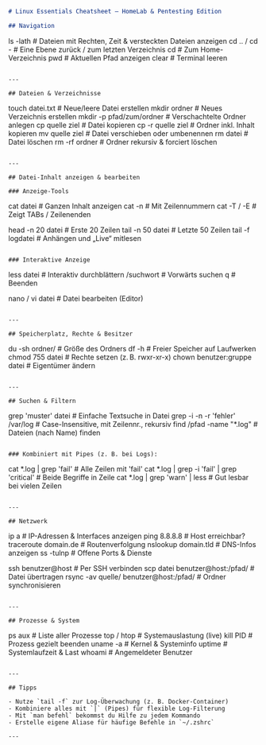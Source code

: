 
```markdown
# Linux Essentials Cheatsheet – HomeLab & Pentesting Edition

## Navigation

```
ls -lath         # Dateien mit Rechten, Zeit & versteckten Dateien anzeigen
cd .. / cd -     # Eine Ebene zurück / zum letzten Verzeichnis
cd               # Zum Home-Verzeichnis
pwd              # Aktuellen Pfad anzeigen
clear            # Terminal leeren
```

---

## Dateien & Verzeichnisse

```
touch datei.txt                              # Neue/leere Datei erstellen
mkdir ordner                                 # Neues Verzeichnis erstellen
mkdir -p pfad/zum/ordner                     # Verschachtelte Ordner anlegen
cp quelle ziel                               # Datei kopieren
cp -r quelle ziel                            # Ordner inkl. Inhalt kopieren
mv quelle ziel                               # Datei verschieben oder umbenennen
rm datei                                     # Datei löschen
rm -rf ordner                                # Ordner rekursiv & forciert löschen
```

---

## Datei-Inhalt anzeigen & bearbeiten

### Anzeige-Tools

```
cat datei                                    # Ganzen Inhalt anzeigen
cat -n                                       # Mit Zeilennummern
cat -T / -E                                  # Zeigt TABs / Zeilenenden

head -n 20 datei                             # Erste 20 Zeilen
tail -n 50 datei                             # Letzte 50 Zeilen
tail -f logdatei                             # Anhängen und „Live“ mitlesen
```

### Interaktive Anzeige

```
less datei                                   # Interaktiv durchblättern
  /suchwort                                  # Vorwärts suchen
  q                                          # Beenden

nano / vi datei                              # Datei bearbeiten (Editor)
```

---

## Speicherplatz, Rechte & Besitzer

```
du -sh ordner/                               # Größe des Ordners
df -h                                        # Freier Speicher auf Laufwerken
chmod 755 datei                              # Rechte setzen (z. B. rwxr-xr-x)
chown benutzer:gruppe datei                  # Eigentümer ändern
```

---

## Suchen & Filtern

```
grep 'muster' datei                          # Einfache Textsuche in Datei
grep -i -n -r 'fehler' /var/log              # Case-Insensitive, mit Zeilennr., rekursiv
find /pfad -name "*.log"                     # Dateien (nach Name) finden
```

### Kombiniert mit Pipes (z. B. bei Logs):

```
cat *.log | grep 'fail'                      # Alle Zeilen mit 'fail'
cat *.log | grep -i 'fail' | grep 'critical' # Beide Begriffe in Zeile
cat *.log | grep 'warn' | less               # Gut lesbar bei vielen Zeilen
```

---

## Netzwerk

```
ip a                                         # IP-Adressen & Interfaces anzeigen
ping 8.8.8.8                                 # Host erreichbar?
traceroute domain.de                         # Routenverfolgung
nslookup domain.tld                          # DNS-Infos anzeigen
ss -tulnp                                    # Offene Ports & Dienste

ssh benutzer@host                            # Per SSH verbinden
scp datei benutzer@host:/pfad/               # Datei übertragen
rsync -av quelle/ benutzer@host:/pfad/       # Ordner synchronisieren
```

---

## Prozesse & System

```
ps aux                                      # Liste aller Prozesse
top / htop                                  # Systemauslastung (live)
kill PID                                    # Prozess gezielt beenden
uname -a                                    # Kernel & Systeminfo
uptime                                      # Systemlaufzeit & Last
whoami                                      # Angemeldeter Benutzer
```

---

## Tipps

- Nutze `tail -f` zur Log-Überwachung (z. B. Docker-Container)
- Kombiniere alles mit `|` (Pipes) für flexible Log-Filterung
- Mit `man befehl` bekommst du Hilfe zu jedem Kommando
- Erstelle eigene Aliase für häufige Befehle in `~/.zshrc`

---


